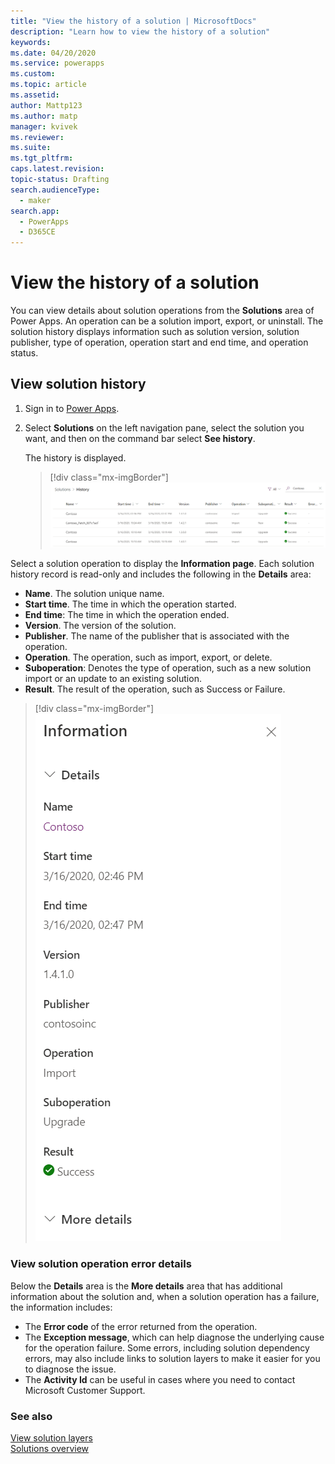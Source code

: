 ```yaml
---
title: "View the history of a solution | MicrosoftDocs"
description: "Learn how to view the history of a solution"
keywords: 
ms.date: 04/20/2020
ms.service: powerapps
ms.custom: 
ms.topic: article
ms.assetid: 
author: Mattp123
ms.author: matp
manager: kvivek
ms.reviewer: 
ms.suite: 
ms.tgt_pltfrm: 
caps.latest.revision: 
topic-status: Drafting
search.audienceType: 
  - maker
search.app: 
  - PowerApps
  - D365CE
---
```


# View the history of a solution
You can view details about solution operations from the **Solutions** area of Power Apps. An operation can be a solution import, export, or uninstall. The solution history displays information such as solution version, solution publisher, type of operation, operation start and end time, and operation status.

## View solution history
1.	Sign in to [Power Apps](https://make.powerapps.com/?utm_source=padocs&utm_medium=linkinadoc&utm_campaign=referralsfromdoc).
2.	Select **Solutions** on the left navigation pane, select the solution you want, and then on the command bar select **See history**. 

    The history is displayed. 

    > [!div class="mx-imgBorder"] 
    > ![](media/solution-history.png "Solution history")

Select a solution operation to display the **Information page**. Each solution history record is read-only and includes the following in the **Details** area:
-	**Name**. The solution unique name. 
-	**Start time**. The time in which the operation started.
-	**End time**: The time in which the operation ended.
-	**Version**. The version of the solution.
-	**Publisher**. The name of the publisher that is associated with the operation. 
-	**Operation**. The operation, such as import, export, or delete. 
-	**Suboperation**: Denotes the type of operation, such as a new solution import or an update to an existing solution.
-	**Result**. The result of the operation, such as Success or Failure.

 > [!div class="mx-imgBorder"] 
 > ![](media/solution-history-details.png "Solution history details")

### View solution operation error details 
Below the **Details** area is the **More details** area that has additional information about the solution and, when a solution operation has a failure, the information includes: 
- The **Error code** of the error returned from the operation. 
- The **Exception message**, which can help diagnose the underlying cause for the operation failure. Some errors, including solution dependency errors, may also include links to solution layers to make it easier for you to diagnose the issue. 
- The **Activity Id** can be useful in cases where you need to contact Microsoft Customer Support.

### See also
[View solution layers](solution-layers.md)  <br />
[Solutions overview](solutions-overview.md) 


